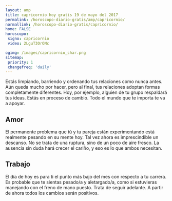 ```yaml
---
layout: amp
title: capricornio hoy gratis 19 de mayo del 2017 
permalink: /horoscopo-diario-gratis/amp/capricornio/
normallink: /horoscopo-diario-gratis/capricornio/
home: FALSE
horoscopo:
 signo: capricornio
 video: 2LguT3OrONc

ogimg: /images/capricornio_char.png
sitemap:
 priority: 1
 changefreq: 'daily'
---
```



Estás limpiando, barriendo y ordenando tus relaciones como nunca antes. Aún queda mucho por hacer, pero al final, tus relaciones adoptan formas completamente diferentes. Hoy, por ejemplo, alguien de tu grupo respaldará tus ideas. Estás en proceso de cambio. Todo el mundo que te importa te va a apoyar.

## Amor

El permanente problema que tú y tu pareja están experimentando está realmente pesando en su mente hoy. Tal vez ahora es imprescindible un descanso. No se trata de una ruptura, sino de un poco de aire fresco. La ausencia sin duda hará crecer el cariño, y eso es lo que ambos necesitan.

## Trabajo

El día de hoy es para ti el punto más bajo del mes con respecto a tu carrera. Es probable que te sientas pesado/a y aletargado/a, como si estuvieras manejando con el freno de mano puesto. Trata de seguir adelante. A partir de ahora todos los cambios serán positivos.